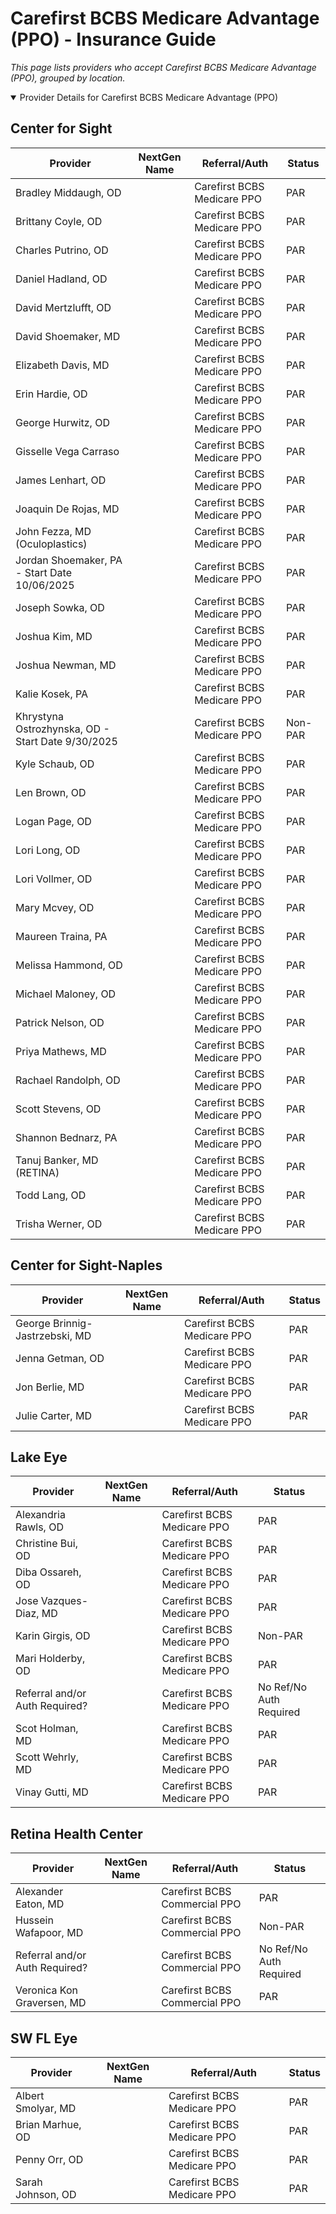 # Carefirst BCBS Medicare Advantage (PPO) - Insurance Guide

*This page lists providers who accept Carefirst BCBS Medicare Advantage (PPO), grouped by location.*

<details open><summary>Provider Details for Carefirst BCBS Medicare Advantage (PPO)</summary>

## Center for Sight

| Provider | NextGen Name | Referral/Auth | Status |
|----------|-------------|--------------|--------|
| Bradley Middaugh, OD |  | Carefirst BCBS Medicare PPO | PAR |
| Brittany Coyle, OD |  | Carefirst BCBS Medicare PPO | PAR |
| Charles Putrino, OD |  | Carefirst BCBS Medicare PPO | PAR |
| Daniel Hadland, OD |  | Carefirst BCBS Medicare PPO | PAR |
| David Mertzlufft, OD |  | Carefirst BCBS Medicare PPO | PAR |
| David Shoemaker, MD |  | Carefirst BCBS Medicare PPO | PAR |
| Elizabeth Davis, MD |  | Carefirst BCBS Medicare PPO | PAR |
| Erin Hardie, OD |  | Carefirst BCBS Medicare PPO | PAR |
| George Hurwitz, OD |  | Carefirst BCBS Medicare PPO | PAR |
| Gisselle Vega Carraso |  | Carefirst BCBS Medicare PPO | PAR |
| James Lenhart, OD |  | Carefirst BCBS Medicare PPO | PAR |
| Joaquin De Rojas, MD |  | Carefirst BCBS Medicare PPO | PAR |
| John Fezza, MD (Oculoplastics) |  | Carefirst BCBS Medicare PPO | PAR |
| Jordan Shoemaker, PA - Start Date 10/06/2025 |  | Carefirst BCBS Medicare PPO | PAR |
| Joseph Sowka, OD |  | Carefirst BCBS Medicare PPO | PAR |
| Joshua Kim, MD |  | Carefirst BCBS Medicare PPO | PAR |
| Joshua Newman, MD |  | Carefirst BCBS Medicare PPO | PAR |
| Kalie Kosek, PA |  | Carefirst BCBS Medicare PPO | PAR |
| Khrystyna Ostrozhynska, OD - Start Date 9/30/2025 |  | Carefirst BCBS Medicare PPO | Non-PAR |
| Kyle Schaub, OD |  | Carefirst BCBS Medicare PPO | PAR |
| Len Brown, OD |  | Carefirst BCBS Medicare PPO | PAR |
| Logan Page, OD |  | Carefirst BCBS Medicare PPO | PAR |
| Lori Long, OD |  | Carefirst BCBS Medicare PPO | PAR |
| Lori Vollmer, OD |  | Carefirst BCBS Medicare PPO | PAR |
| Mary Mcvey, OD |  | Carefirst BCBS Medicare PPO | PAR |
| Maureen Traina, PA |  | Carefirst BCBS Medicare PPO | PAR |
| Melissa Hammond, OD |  | Carefirst BCBS Medicare PPO | PAR |
| Michael Maloney, OD |  | Carefirst BCBS Medicare PPO | PAR |
| Patrick Nelson, OD |  | Carefirst BCBS Medicare PPO | PAR |
| Priya Mathews, MD |  | Carefirst BCBS Medicare PPO | PAR |
| Rachael Randolph, OD |  | Carefirst BCBS Medicare PPO | PAR |
| Scott Stevens, OD |  | Carefirst BCBS Medicare PPO | PAR |
| Shannon Bednarz, PA |  | Carefirst BCBS Medicare PPO | PAR |
| Tanuj Banker, MD (RETINA) |  | Carefirst BCBS Medicare PPO | PAR |
| Todd Lang, OD |  | Carefirst BCBS Medicare PPO | PAR |
| Trisha Werner, OD |  | Carefirst BCBS Medicare PPO | PAR |

## Center for Sight-Naples

| Provider | NextGen Name | Referral/Auth | Status |
|----------|-------------|--------------|--------|
| George Brinnig-Jastrzebski, MD |  | Carefirst BCBS Medicare PPO | PAR |
| Jenna Getman, OD |  | Carefirst BCBS Medicare PPO | PAR |
| Jon Berlie, MD |  | Carefirst BCBS Medicare PPO | PAR |
| Julie Carter, MD |  | Carefirst BCBS Medicare PPO | PAR |

## Lake Eye 

| Provider | NextGen Name | Referral/Auth | Status |
|----------|-------------|--------------|--------|
| Alexandria Rawls, OD |  | Carefirst BCBS Medicare PPO | PAR |
| Christine Bui, OD |  | Carefirst BCBS Medicare PPO | PAR |
| Diba Ossareh, OD |  | Carefirst BCBS Medicare PPO | PAR |
| Jose Vazques-Diaz, MD |  | Carefirst BCBS Medicare PPO | PAR |
| Karin Girgis, OD |  | Carefirst BCBS Medicare PPO | Non-PAR |
| Mari Holderby, OD |  | Carefirst BCBS Medicare PPO | PAR |
| Referral and/or Auth Required? |  | Carefirst BCBS Medicare PPO | No Ref/No Auth Required |
| Scot Holman, MD |  | Carefirst BCBS Medicare PPO | PAR |
| Scott Wehrly, MD |  | Carefirst BCBS Medicare PPO | PAR |
| Vinay Gutti, MD |  | Carefirst BCBS Medicare PPO | PAR |

## Retina Health Center

| Provider | NextGen Name | Referral/Auth | Status |
|----------|-------------|--------------|--------|
| Alexander Eaton, MD |  | Carefirst BCBS Commercial PPO | PAR |
| Hussein Wafapoor, MD |  | Carefirst BCBS Commercial PPO | Non-PAR |
| Referral and/or Auth Required? |  | Carefirst BCBS Commercial PPO | No Ref/No Auth Required |
| Veronica Kon Graversen, MD |  | Carefirst BCBS Commercial PPO | PAR |

## SW FL Eye

| Provider | NextGen Name | Referral/Auth | Status |
|----------|-------------|--------------|--------|
| Albert Smolyar, MD |  | Carefirst BCBS Medicare PPO | PAR |
| Brian Marhue, OD |  | Carefirst BCBS Medicare PPO | PAR |
| Penny Orr, OD |  | Carefirst BCBS Medicare PPO | PAR |
| Sarah Johnson, OD |  | Carefirst BCBS Medicare PPO | PAR |

</details>


